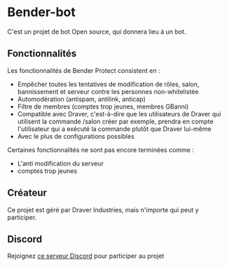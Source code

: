 # Bender-bot
C'est un projet de bot Open source, qui donnera lieu à un bot.

## Fonctionnalités
Les fonctionnalités de Bender Protect consistent en :

* Empêcher toutes les tentatives de modification de rôles, salon, bannissement et serveur contre les personnes non-whitelistée
* Automodération (antispam, antilink, anticap)
* Filtre de membres (comptes trop jeunes, membres GBanni)
* Compatible avec Draver, c'est-à-dire que les utilisateurs de Draver qui utilisent la commande /salon créer par exemple, prendra en compte l'utilisateur qui a exécuté la commande plutôt que Draver lui-même
* Avec le plus de configurations possibles

Certaines fonctionnalités ne sont pas encore terminées comme :
* L'anti modification du serveur
* comptes trop jeunes

## Créateur
Ce projet est géré par Draver Industries, mais n'importe qui peut y participer.

## Discord
Rejoignez [ce serveur Discord](https://discord.gg/fHyN5w84g6) pour participer au projet